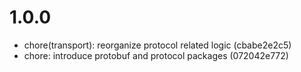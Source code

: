 # 1.0.0

-   chore(transport): reorganize protocol related logic (cbabe2e2c5)
-   chore: introduce protobuf and protocol packages (072042e772)
